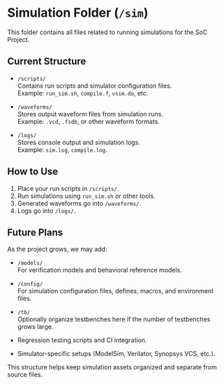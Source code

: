 

# Simulation Folder (`/sim`)

This folder contains all files related to running simulations for the SoC Project.

## Current Structure

- `/scripts/`  
  Contains run scripts and simulator configuration files.  
  Example: `run_sim.sh`, `compile.f`, `vsim.do`, etc.

- `/waveforms/`  
  Stores output waveform files from simulation runs.  
  Example: `.vcd`, `.fsdb`, or other waveform formats.

- `/logs/`  
  Stores console output and simulation logs.  
  Example: `sim.log`, `compile.log`.

## How to Use

1. Place your run scripts in `/scripts/`.
2. Run simulations using `run_sim.sh` or other tools.
3. Generated waveforms go into `/waveforms/`.
4. Logs go into `/logs/`.

## Future Plans

As the project grows, we may add:

- `/models/`  
  For verification models and behavioral reference models.

- `/config/`  
  For simulation configuration files, defines, macros, and environment files.

- `/tb/`  
  Optionally organize testbenches here if the number of testbenches grows large.

- Regression testing scripts and CI integration.

- Simulator-specific setups (ModelSim, Verilator, Synopsys VCS, etc.).

This structure helps keep simulation assets organized and separate from source files.